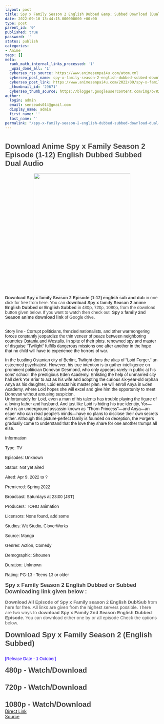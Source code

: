 ```yaml
---
layout: post
title: Spy x Family Season 2 English Dubbed &amp; Subbed Download (Dual Audio)
date: 2022-09-10 13:44:15.000000000 +00:00
type: post
parent_id: '0'
published: true
password: ''
status: publish
categories:
- Anime
tags: []
meta:
  rank_math_internal_links_processed: '1'
  _wpas_done_all: '1'
  cyberseo_rss_source: https://www.animesenpai4u.com/atom.xml
  cyberseo_post_name: spy-x-family-season-2-english-dubbed-subbed-download-dual-audio
  cyberseo_post_link: https://www.animesenpai4u.com/2022/09/spy-x-family-season-2-english-dubbed.html
  _thumbnail_id: '29671'
  cyberseo_thumb_source: https://blogger.googleusercontent.com/img/b/R29vZ2xl/AVvXsEiw4Wg4woqWitjVLFkJ8KaJ0ehet0XazxRKBNSFcsKfD97eF7xJKrcXTY-Vh0D4d0mcLyAR0dlfBdHKuIukLPMBiSZn9KmyZTSceuIen1WZAAzuJaHo0Jf73N5JCsBNIfjIQBCGpDh2WTIskLootBCMy8kIqMCrhHWWNbYqY4UCjC8VianWlr_h8IB0/w316-h400/spyfamily_idn-20220909-0001.jpg
author:
  login: admin
  email: senseads014@gmail.com
  display_name: admin
  first_name: ''
  last_name: ''
permalink: "/spy-x-family-season-2-english-dubbed-subbed-download-dual-audio/"
---
```

<h1 style="text-align: left"><span style="font-size: x-large"><span style="color: #444444;font-family: arial"><b>Download Anime Spy x Family Season 2 Episode (1-12) English Dubbed Subbed Dual Audio</b></span></span></h1>
<div class="separator" style="clear: both;text-align: center"><a href="https://blogger.googleusercontent.com/img/b/R29vZ2xl/AVvXsEiw4Wg4woqWitjVLFkJ8KaJ0ehet0XazxRKBNSFcsKfD97eF7xJKrcXTY-Vh0D4d0mcLyAR0dlfBdHKuIukLPMBiSZn9KmyZTSceuIen1WZAAzuJaHo0Jf73N5JCsBNIfjIQBCGpDh2WTIskLootBCMy8kIqMCrhHWWNbYqY4UCjC8VianWlr_h8IB0/s1818/spyfamily_idn-20220909-0001.jpg" style="margin-left: 1em;margin-right: 1em"><span style="font-family: arial"><img border="0" data-original-height="1818" data-original-width="1440" height="400" src="{{ site.baseurl }}/assets/2022/09/spyfamily_idn-20220909-0001.jpg" width="316" /></span></a></div>
<div class="separator" style="clear: both;text-align: left"><b style="border: 0px;color: #444444;font-family: arial;padding: 0px;vertical-align: baseline">Download Spy x family Season 2 Episode (1-12) english sub and dub</b><span style="border: 0px;color: #444444;font-family: arial;padding: 0px;vertical-align: baseline">&nbsp;in one click for free from here. You can&nbsp;</span><b style="border: 0px;color: #444444;font-family: arial;padding: 0px;vertical-align: baseline">download Spy x family Season 2 anime English Dubbed or English Subbed</b><span style="border: 0px;color: #444444;font-family: arial;padding: 0px;vertical-align: baseline">&nbsp;in 480p, 720p, 1080p, from the download button given below. If you want to watch then check out</span><b style="border: 0px;color: #444444;font-family: arial;padding: 0px;vertical-align: baseline">&nbsp; Spy x family 2nd Season anime download link</b><span style="border: 0px;color: #444444;font-family: arial;padding: 0px;vertical-align: baseline">&nbsp;of Google drive.</span></div>
<div class="separator" style="clear: both;text-align: left"><span style="border: 0px;color: #444444;font-family: arial;padding: 0px;vertical-align: baseline"><br /></span></div>
<p><span style="font-family: arial">Story line - Corrupt politicians, frenzied nationalists, and other warmongering forces constantly jeopardize the thin veneer of peace between neighboring countries Ostania and Westalis. In spite of their plots, renowned spy and master of disguise "Twilight" fulfills dangerous missions one after another in the hope that no child will have to experience the horrors of war.</span>
<div><span style="font-family: arial">In the bustling Ostanian city of Berlint, Twilight dons the alias of "Loid Forger," an esteemed psychiatrist. However, his true intention is to gather intelligence on prominent politician Donovan Desmond, who only appears rarely in public at his sons' school: the prestigious Eden Academy. Enlisting the help of unmarried city hall clerk Yor Briar to act as his wife and adopting the curious six-year-old orphan Anya as his daughter, Loid enacts his master plan. He will enroll Anya in Eden Academy, where Loid hopes she will excel and give him the opportunity to meet Donovan without arousing suspicion.</span></div>
<div><span style="font-family: arial">Unfortunately for Loid, even a man of his talents has trouble playing the figure of a loving father and husband. And just like Loid is hiding his true identity, Yor—who is an underground assassin known as "Thorn Princess"—and Anya—an esper who can read people's minds—have no plans to disclose their own secrets either. Although this picture-perfect family is founded on deception, the Forgers gradually come to understand that the love they share for one another trumps all else.</span></div>
<div><span style="font-family: arial"><br /></span></div>
<div><span style="font-family: arial">Information</span></div>
<div><span style="font-family: arial"><br /></span></div>
<div><span style="font-family: arial">Type: TV</span></div>
<div><span style="font-family: arial"><br /></span></div>
<div><span style="font-family: arial">Episodes: Unknown</span></div>
<div><span style="font-family: arial"><br /></span></div>
<div><span style="font-family: arial">Status: Not yet aired</span></div>
<div><span style="font-family: arial"><br /></span></div>
<div><span style="font-family: arial">Aired: Apr 9, 2022 to ?</span></div>
<div><span style="font-family: arial"><br /></span></div>
<div><span style="font-family: arial">Premiered: Spring 2022</span></div>
<div><span style="font-family: arial"><br /></span></div>
<div><span style="font-family: arial">Broadcast: Saturdays at 23:00 (JST)</span></div>
<div><span style="font-family: arial"><br /></span></div>
<div><span style="font-family: arial">Producers: TOHO animation</span></div>
<div><span style="font-family: arial"><br /></span></div>
<div><span style="font-family: arial">Licensors: None found, add some</span></div>
<div><span style="font-family: arial"><br /></span></div>
<div><span style="font-family: arial">Studios: Wit Studio, CloverWorks</span></div>
<div><span style="font-family: arial"><br /></span></div>
<div><span style="font-family: arial">Source: Manga</span></div>
<div><span style="font-family: arial"><br /></span></div>
<div><span style="font-family: arial">Genres: Action, Comedy</span></div>
<div><span style="font-family: arial"><br /></span></div>
<div><span style="font-family: arial">Demographic: Shounen</span></div>
<div><span style="font-family: arial"><br /></span></div>
<div><span style="font-family: arial">Duration: Unknown</span></div>
<div><span style="font-family: arial"><br /></span></div>
<div><span style="font-family: arial">Rating: PG-13 - Teens 13 or older</span></div>
<div><span style="font-family: arial"><br /></span></div>
<div>
<h3 style="border: 0px;color: white;font-family: Hanuman, Ruda, sans-serif;font-size: 21px;margin: 0px 0px 15px;padding: 0px;vertical-align: baseline"><span style="background: 0px 0px;border: 0px;color: #444444;font-family: arial;font-size: large;padding: 0px;vertical-align: baseline">Spy x Family Season 2 English Dubbed or Subbed Downloading link given below :&nbsp;</span></h3>
<div style="border: 0px;color: #656565;font-family: Hanuman, Ruda, sans-serif;font-size: 15px;padding: 0px;vertical-align: baseline"><span style="background: 0px 0px;border: 0px;font-family: arial;padding: 0px;vertical-align: baseline"><b style="background: 0px 0px;border: 0px;padding: 0px;vertical-align: baseline">Download All Episode of Spy x Family season 2 English Dub/Sub</b>&nbsp;from here for free.&nbsp;All links are given from the highest servers possible. There are two ways to&nbsp;<b style="background: 0px 0px;border: 0px;padding: 0px;vertical-align: baseline">download Spy x Family 2nd Season English Dubbed Episode</b>. You can download either one by or all episode Check the options below.</span></div>
<div style="border: 0px;color: #656565;font-family: Hanuman, Ruda, sans-serif;font-size: 15px;padding: 0px;vertical-align: baseline"><span style="background: 0px 0px;border: 0px;font-family: arial;padding: 0px;vertical-align: baseline"><br /></span></div>
<div style="border: 0px;font-family: Hanuman, Ruda, sans-serif;padding: 0px;vertical-align: baseline"><span style="background: 0px 0px;border: 0px;font-family: arial;padding: 0px;vertical-align: baseline"><span /></span>
<div style="background-attachment: initial;background-image: initial;background-position: 0px 0px;background-size: initial;border: 0px;color: #444444;font-family: Hanuman, Ruda, sans-serif;font-size: 15px;padding: 0px;vertical-align: baseline"><span style="background: 0px 0px;border: 0px;font-family: arial;padding: 0px;vertical-align: baseline"><span style="background: 0px 0px;border: 0px;font-size: x-large;padding: 0px;vertical-align: baseline"><b style="background: 0px 0px;border: 0px;padding: 0px;vertical-align: baseline"><span style="background: 0px 0px;border: 0px;padding: 0px;vertical-align: baseline">Download Spy x Family Season 2 (English Subbed)</span></b></span></span></div>
<div style="color: #444444"><span style="background: 0px 0px;border: 0px;font-family: arial;padding: 0px;vertical-align: baseline"><span style="background: 0px 0px;border: 0px;font-size: x-large;padding: 0px;vertical-align: baseline"><b style="background: 0px 0px;border: 0px;padding: 0px;vertical-align: baseline"><span style="background: 0px 0px;border: 0px;padding: 0px;vertical-align: baseline"><br /></span></b></span></span></div>
<div><span style="background: 0px 0px;border: 0px;font-family: arial;padding: 0px;vertical-align: baseline"><span style="background: 0px 0px;border: 0px;padding: 0px;vertical-align: baseline"><span style="background: 0px 0px;border: 0px;padding: 0px;vertical-align: baseline"><span style="background: 0px 0px;border: 0px;color: #2b00fe;padding: 0px;vertical-align: baseline">[Release Date - 1 October]</span></span></span></span></div>
<div><span style="background: 0px 0px;border: 0px;font-family: arial;padding: 0px;vertical-align: baseline"><span style="background: 0px 0px;border: 0px;padding: 0px;vertical-align: baseline"><span style="background: 0px 0px;border: 0px;padding: 0px;vertical-align: baseline"><span style="background: 0px 0px;border: 0px;color: #2b00fe;padding: 0px;vertical-align: baseline"><br /></span></span></span></span></div>
<div style="color: #444444"><span style="background: 0px 0px;border: 0px;font-family: arial;padding: 0px;vertical-align: baseline"><span style="background: 0px 0px;border: 0px;font-size: x-large;padding: 0px;vertical-align: baseline"><b style="background: 0px 0px;border: 0px;padding: 0px;vertical-align: baseline"><span style="background: 0px 0px;border: 0px;padding: 0px;vertical-align: baseline">480p - Watch/Download&nbsp;</span></b></span></span></div>
<div style="color: #444444"><span style="background: 0px 0px;border: 0px;font-family: arial;padding: 0px;vertical-align: baseline"><span style="background: 0px 0px;border: 0px;font-size: x-large;padding: 0px;vertical-align: baseline"><b style="background: 0px 0px;border: 0px;padding: 0px;vertical-align: baseline"><span style="background: 0px 0px;border: 0px;padding: 0px;vertical-align: baseline"><br /></span></b></span></span></div>
<div style="color: #444444"></div>
<div style="color: #444444"><span style="background: 0px 0px;border: 0px;font-family: arial;padding: 0px;vertical-align: baseline"><span style="background: 0px 0px;border: 0px;font-size: x-large;padding: 0px;vertical-align: baseline"><b style="background: 0px 0px;border: 0px;padding: 0px;vertical-align: baseline"><span style="background: 0px 0px;border: 0px;padding: 0px;vertical-align: baseline">720p - Watch/Download&nbsp;</span></b></span></span></div>
<div style="color: #444444"><span style="background: 0px 0px;border: 0px;font-family: arial;padding: 0px;vertical-align: baseline"><span style="background: 0px 0px;border: 0px;font-size: x-large;padding: 0px;vertical-align: baseline"><b style="background: 0px 0px;border: 0px;padding: 0px;vertical-align: baseline"><span style="background: 0px 0px;border: 0px;padding: 0px;vertical-align: baseline"><br /></span></b></span></span></div>
<div style="color: #444444"></div>
<div style="color: #444444"><span style="background: 0px 0px;border: 0px;font-family: arial;padding: 0px;vertical-align: baseline"><span style="background: 0px 0px;border: 0px;font-size: x-large;padding: 0px;vertical-align: baseline"><b style="background: 0px 0px;border: 0px;padding: 0px;vertical-align: baseline"><span style="background: 0px 0px;border: 0px;padding: 0px;vertical-align: baseline">1080p - Watch/Download</span></b></span></span></div>
</div>
</div>
<div class="divbtn"> <a href="https://handymansurrender.com/fihup8buzv?key=94550f7ce39444073321dde3b8782f97" class="btn"><i class="fa fa-download"></i> Direct Link</a> <br /><a href="https://www.animesenpai4u.com/2022/09/spy-x-family-season-2-english-dubbed.html">Source</a> </div>

